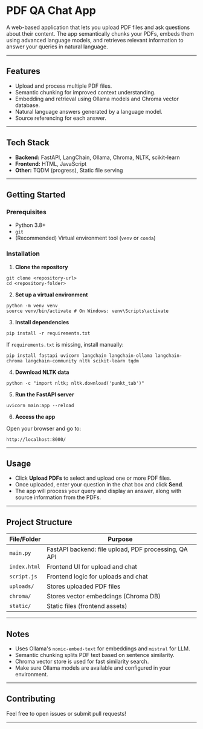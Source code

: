 # PDF QA Chat App

A web-based application that lets you upload PDF files and ask questions about their content. The app semantically chunks your PDFs, embeds them using advanced language models, and retrieves relevant information to answer your queries in natural language.

---

## Features

- Upload and process multiple PDF files.
- Semantic chunking for improved context understanding.
- Embedding and retrieval using Ollama models and Chroma vector database.
- Natural language answers generated by a language model.
- Source referencing for each answer.

---

## Tech Stack

- **Backend:** FastAPI, LangChain, Ollama, Chroma, NLTK, scikit-learn
- **Frontend:** HTML, JavaScript
- **Other:** TQDM (progress), Static file serving

---

## Getting Started

### Prerequisites

- Python 3.8+
- `git`
- (Recommended) Virtual environment tool (`venv` or `conda`)

### Installation

1. **Clone the repository**
```
git clone <repository-url>
cd <repository-folder>
```

2. **Set up a virtual environment**

```
python -m venv venv
source venv/bin/activate # On Windows: venv\Scripts\activate
```

3. **Install dependencies**

```
pip install -r requirements.txt
```

If `requirements.txt` is missing, install manually:
```
pip install fastapi uvicorn langchain langchain-ollama langchain-chroma langchain-community nltk scikit-learn tqdm
```

4. **Download NLTK data**

```
python -c "import nltk; nltk.download('punkt_tab')"
```

5. **Run the FastAPI server**
```
uvicorn main:app --reload
```
6. **Access the app**

Open your browser and go to:
```
http://localhost:8000/
```

---

## Usage

- Click **Upload PDFs** to select and upload one or more PDF files.
- Once uploaded, enter your question in the chat box and click **Send**.
- The app will process your query and display an answer, along with source information from the PDFs.

---

## Project Structure

| File/Folder   | Purpose                                              |
|---------------|------------------------------------------------------|
| `main.py`     | FastAPI backend: file upload, PDF processing, QA API |
| `index.html`  | Frontend UI for upload and chat                      |
| `script.js`   | Frontend logic for uploads and chat                  |
| `uploads/`    | Stores uploaded PDF files                            |
| `chroma/`     | Stores vector embeddings (Chroma DB)                 |
| `static/`     | Static files (frontend assets)                       |

---

## Notes

- Uses Ollama's `nomic-embed-text` for embeddings and `mistral` for LLM.
- Semantic chunking splits PDF text based on sentence similarity.
- Chroma vector store is used for fast similarity search.
- Make sure Ollama models are available and configured in your environment.

---

## Contributing

Feel free to open issues or submit pull requests!

---



